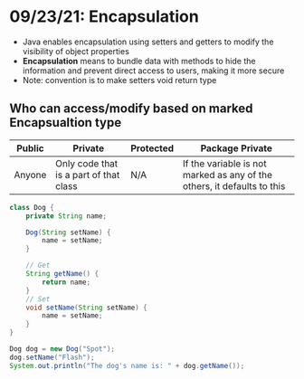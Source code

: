 # 09/23/21: Encapsulation

- Java enables encapsulation using setters and getters to modify the visibility of object properties 
- **Encapsulation** means to bundle data with methods to hide the information and prevent direct access to users, making it more secure 
- Note: convention is to make setters void return type 

## Who can access/modify based on marked Encapsualtion type
| Public | Private | Protected | Package Private |
| ------ | ------- | --------- | --------------- |
| Anyone | Only code that is a part of that class | N/A | If the variable is not marked as any of the others, it defaults to this |

```java
class Dog {
    private String name;

    Dog(String setName) {
        name = setName;
    }

    // Get
    String getName() {
        return name;
    }
    // Set
    void setName(String setName) {
        name = setName;
    }
}

Dog dog = new Dog("Spot");
dog.setName("Flash");
System.out.println("The dog's name is: " + dog.getName());
```